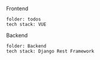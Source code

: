 Frontend

    folder: todos
    tech stack: VUE

Backend

    folder: Backend
    tech stack: Django Rest Framework

